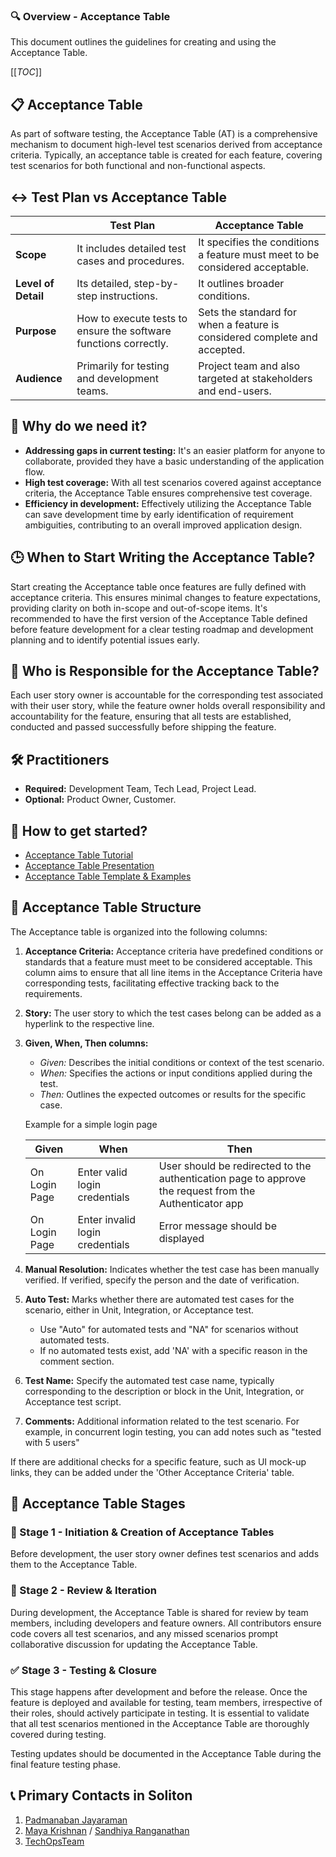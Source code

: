 ### 🔍 Overview - Acceptance Table

This document outlines the guidelines for creating and using the Acceptance
Table.

[[_TOC_]]

## 📋 Acceptance Table

As part of software testing, the Acceptance Table (AT) is a comprehensive
mechanism to document high-level test scenarios derived from acceptance
criteria. Typically, an acceptance table is created for each feature, covering
test scenarios for both functional and non-functional aspects.

## ↔️ Test Plan vs Acceptance Table

|                     | **Test Plan**                                                    | **Acceptance Table**                                                         |
| ------------------- | ---------------------------------------------------------------- | ---------------------------------------------------------------------------- |
| **Scope**           | It includes detailed test cases and procedures.                  | It specifies the conditions a feature must meet to be considered acceptable. |
| **Level of Detail** | Its detailed, step-by-step instructions.                         | It outlines broader conditions.                                              |
| **Purpose**         | How to execute tests to ensure the software functions correctly. | Sets the standard for when a feature is considered complete and accepted.    |
| **Audience**        | Primarily for testing and development teams.                     | Project team and also targeted at stakeholders and end-users.                |

## 🤔 Why do we need it?

- **Addressing gaps in current testing:** It's an easier platform for anyone to
  collaborate, provided they have a basic understanding of the application flow.
- **High test coverage:** With all test scenarios covered against acceptance
  criteria, the Acceptance Table ensures comprehensive test coverage.
- **Efficiency in development:** Effectively utilizing the Acceptance Table can
  save development time by early identification of requirement ambiguities,
  contributing to an overall improved application design.

## 🕒 When to Start Writing the Acceptance Table?

Start creating the Acceptance table once features are fully defined with
acceptance criteria. This ensures minimal changes to feature expectations,
providing clarity on both in-scope and out-of-scope items. It's recommended to
have the first version of the Acceptance Table defined before feature
development for a clear testing roadmap and development planning and to identify
potential issues early.

## 👥 Who is Responsible for the Acceptance Table?

Each user story owner is accountable for the corresponding test associated with
their user story, while the feature owner holds overall responsibility and
accountability for the feature, ensuring that all tests are established,
conducted and passed successfully before shipping the feature.

## 🛠️ Practitioners​

- **Required:** Development Team, Tech Lead, Project Lead.
- **Optional:** Product Owner, Customer.

## 🚀 How to get started?

- [Acceptance Table Tutorial](https://solitontech.sharepoint.com/:v:/s/TechCouncil/Eai5n1kBId5Oh7vkj28ZyGkB2ZdRfszxSqR9oIPi8H2ctA?e=3xXkJi)
- [Acceptance Table Presentation](https://solitontech.sharepoint.com/:p:/s/TechCouncil/EXwD-HA_4IhMuxJS3Qnl7qcBZKmQGPoNEOt2Y1NdfaSAag?e=WePOVj)
- [Acceptance Table Template & Examples](https://solitontech.sharepoint.com/:f:/s/SolitonKnowledgeBase/Ejll1co7OFJIt7r_5nKYHWMBCQZI4MlNNChs34PyIi-S_Q?e=Qa2ahx)

## 📑 Acceptance Table Structure

The Acceptance table is organized into the following columns:

1. **Acceptance Criteria:** Acceptance criteria have predefined conditions or
   standards that a feature must meet to be considered acceptable. This column
   aims to ensure that all line items in the Acceptance Criteria have
   corresponding tests, facilitating effective tracking back to the
   requirements.

2. **Story:** The user story to which the test cases belong can be added as a
   hyperlink to the respective line.

3. **Given, When, Then columns:**

   - _Given:_ Describes the initial conditions or context of the test scenario.
   - _When:_ Specifies the actions or input conditions applied during the test.
   - _Then:_ Outlines the expected outcomes or results for the specific case.

   Example for a simple login page

   | **Given**     | **When**                        | **Then**                                                                                               |
   | ------------- | ------------------------------- | ------------------------------------------------------------------------------------------------------ |
   | On Login Page | Enter valid login credentials   | User should be redirected to the authentication page to approve the request from the Authenticator app |
   | On Login Page | Enter invalid login credentials | Error message should be displayed                                                                      |

4. **Manual Resolution:** Indicates whether the test case has been manually
   verified. If verified, specify the person and the date of verification.

5. **Auto Test:** Marks whether there are automated test cases for the scenario,
   either in Unit, Integration, or Acceptance test.

   - Use "Auto" for automated tests and "NA" for scenarios without automated
     tests.
   - If no automated tests exist, add 'NA' with a specific reason in the comment
     section.

6. **Test Name:** Specify the automated test case name, typically corresponding
   to the description or block in the Unit, Integration, or Acceptance test
   script.

7. **Comments:** Additional information related to the test scenario. For
   example, in concurrent login testing, you can add notes such as "tested with
   5 users"

If there are additional checks for a specific feature, such as UI mock-up links,
they can be added under the 'Other Acceptance Criteria' table.

## 🧩 Acceptance Table Stages

### 🚧 Stage 1 - Initiation & Creation of Acceptance Tables

Before development, the user story owner defines test scenarios and adds them to
the Acceptance Table.

### 🔁 Stage 2 - Review & Iteration​

During development, the Acceptance Table is shared for review by team members,
including developers and feature owners. All contributors ensure code covers all
test scenarios, and any missed scenarios prompt collaborative discussion for
updating the Acceptance Table.

### ✅ Stage 3 - Testing & Closure​

This stage happens after development and before the release. Once the feature is
deployed and available for testing, team members, irrespective of their roles,
should actively participate in testing. It is essential to validate that all
test scenarios mentioned in the Acceptance Table are thoroughly covered during
testing.

Testing updates should be documented in the Acceptance Table during the final
feature testing phase.

## 📞 Primary Contacts in Soliton

1. [Padmanaban Jayaraman](mailto:padmanaban.jayaraman@solitontech.com)
2. [Maya Krishnan](mailto:maya.krishnan@solitontech.com) /
   [Sandhiya Ranganathan](mailto:sandhiya.ranganathan@solitontech.com)
3. [TechOpsTeam](mailto:techops@solitontech.com)
